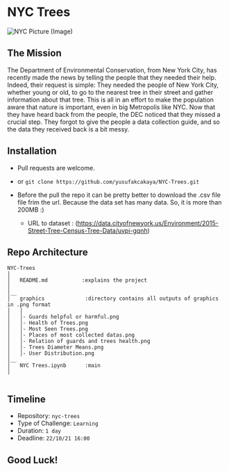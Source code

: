 #  NYC Trees

![NYC Picture (Image)](https://www.hudsonallergy.com/wp-content/uploads/2016/04/nyc-street-trees.jpg)


## The Mission

The Department of Environmental Conservation, from New York City, has recently made the news by telling the people that they needed their help. Indeed, their request is simple: They needed the people of New York City, whether young or old, to go to the nearest tree in their street and gather information about that tree. This is all in an effort to make the population aware that nature is important, even in big Metropolis like NYC. Now that they have heard back from the people, the DEC noticed that they missed a crucial step. They forgot to give the people a data collection guide, and so the data they received back is a bit messy.




## Installation

- Pull requests are welcome.
- or ```git clone https://github.com/yusufakcakaya/NYC-Trees.git```

- Before the pull the repo it can be pretty better to download the .csv file file frim the url. Because the data set has many data. So, it is more than 200MB :)
  - URL to dataset : (https://data.cityofnewyork.us/Environment/2015-Street-Tree-Census-Tree-Data/uvpi-gqnh)

## Repo Architecture 

```
NYC-Trees
│
│   README.md           :explains the project
│   
│__   
│   graphics             :directory contains all outputs of graphics in .png format
│   │
│   │- Guards helpful or harmful.png    
│   │- Health of Trees.png 
│   │- Most Seen Trees.png   
│   │- Places of most collected datas.png 
│   │- Relation of guards and trees health.png  
│   │- Trees Diameter Means.png   
│   │- User Distribution.png  
│__ 
│   NYC Trees.ipynb      :main
│   
  

```


## Timeline

- Repository: `nyc-trees`
- Type of Challenge: `Learning`
- Duration: `1 day`
- Deadline: `22/10/21 16:00`

## Good Luck!